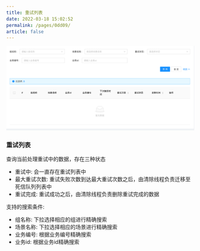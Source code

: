 ```yaml
---
title: 重试列表
date: 2022-03-18 15:02:52
permalink: /pages/0dd09/
article: false
---
```

![retry_task_list.png](../../.vuepress/public/img/retry_task_list.png)
### 重试列表
查询当前处理重试中的数据，存在三种状态
- 重试中: 会一直存在重试列表中
- 最大重试次数: 重试失败次数到达最大重试次数之后，由清除线程负责迁移至死信队列列表中
- 重试完成: 重试成功之后，由清除线程负责删除重试完成的数据

支持的搜索条件:
- 组名称: 下拉选择相应的组进行精确搜索
- 场景名称: 下拉选择相应的场景进行精确搜索
- 业务编号: 根据业务编号精确搜索
- 业务id: 根据业务id精确搜索


